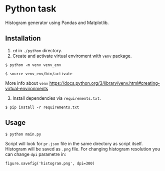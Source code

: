 # Python task

Histogram generator using Pandas and Matplotlib.

## Installation
1. ``cd`` in ``./python`` directory.
2. Create and activate virtual enviroment with ``venv`` package.
```
$ python -m venv venv_env
 	
$ source venv_env/bin/activate
```
More info about ``venv`` https://docs.python.org/3/library/venv.html#creating-virtual-environments

3. Install dependencies via ``requirements.txt``.
```
$ pip install -r requirements.txt
```

## Usage
```
$ python main.py
```

Script will look for ``pr.json`` file in the same directory as script itself. Histogram will be saved as ``.png`` file. For changing histogram resolution you can change ``dpi`` parametre in:

```
figure.savefig('histogram.png', dpi=300)
```
